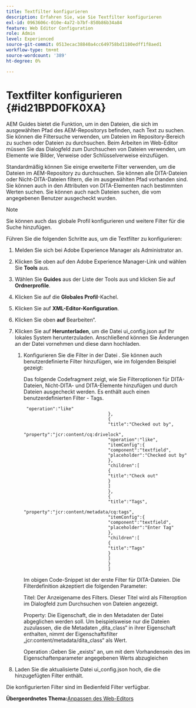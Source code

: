 ```yaml
---
title: Textfilter konfigurieren
description: Erfahren Sie, wie Sie Textfilter konfigurieren
exl-id: 0963606c-010e-4a72-b7bf-850b86b34a84
feature: Web Editor Configuration
role: Admin
level: Experienced
source-git-commit: 0513ecac38840a4cc649758bd1180edff1f8aed1
workflow-type: tm+mt
source-wordcount: '389'
ht-degree: 0%

---
```


# Textfilter konfigurieren {#id21BPD0FK0XA}

AEM Guides bietet die Funktion, um in den Dateien, die sich im ausgewählten Pfad des AEM-Repositorys befinden, nach Text zu suchen. Sie können die Filtersuche verwenden, um Dateien im Repository-Bereich zu suchen oder Dateien zu durchsuchen. Beim Arbeiten im Web-Editor müssen Sie das Dialogfeld zum Durchsuchen von Dateien verwenden, um Elemente wie Bilder, Verweise oder Schlüsselverweise einzufügen.

Standardmäßig können Sie einige erweiterte Filter verwenden, um die Dateien im AEM-Repository zu durchsuchen. Sie können alle DITA-Dateien oder Nicht-DITA-Dateien filtern, die im ausgewählten Pfad vorhanden sind. Sie können auch in den Attributen von DITA-Elementen nach bestimmten Werten suchen. Sie können auch nach Dateien suchen, die vom angegebenen Benutzer ausgecheckt wurden.

>[!NOTE]
>
> Sie können auch das globale Profil konfigurieren und weitere Filter für die Suche hinzufügen.

Führen Sie die folgenden Schritte aus, um die Textfilter zu konfigurieren:

1. Melden Sie sich bei Adobe Experience Manager als Administrator an.
1. Klicken Sie oben auf den Adobe Experience Manager-Link und wählen Sie **Tools** aus.
1. Wählen Sie **Guides** aus der Liste der Tools aus und klicken Sie auf **Ordnerprofile**.
1. Klicken Sie auf die **Globales Profil**-Kachel.
1. Klicken Sie auf **XML-Editor-Konfiguration**.
1. Klicken Sie oben **auf** Bearbeiten“.
1. Klicken Sie auf **Herunterladen**, um die Datei ui\_config.json auf Ihr lokales System herunterzuladen. Anschließend können Sie Änderungen an der Datei vornehmen und diese dann hochladen.
   1. Konfigurieren Sie die Filter in der Datei . Sie können auch benutzerdefinierte Filter hinzufügen, wie im folgenden Beispiel gezeigt:

      Das folgende Codefragment zeigt, wie Sie Filteroptionen für DITA-Dateien, Nicht-DITA- und DITA-Elemente hinzufügen und durch Dateien ausgecheckt werden. Es enthält auch einen benutzerdefinierten Filter - Tags.

      ```
       "operation":"like"
                                      },
                                      {
                                      "title":"Checked out by",
                                      "property":"jcr:content/cq:drivelock",
                                      "operation":"like",
                                      "itemConfig":{
                                      "component":"textfield",
                                      "placeholder":"Checked out by"
                                      },
                                      "children":[
                                      {
                                      "title":"Check out"
                                      }
                                      ]
                                      },
                                      {
                                      "title":"Tags",
                                      "property":"jcr:content/metadata/cq:tags",
                                      "itemConfig":{
                                      "component":"textfield",
                                      "placeholder":"Enter Tag"
                                      },
                                      "children":[
                                      {
                                      "title":"Tags"
                                      }
                                      ]
                                      }
                                      ]
      ```

      Im obigen Code-Snippet ist der erste Filter für DITA-Dateien. Die Filterdefinition akzeptiert die folgenden Parameter:

      **&#x200B;**&#x200B;Titel&#x200B;**&#x200B;**: Der Anzeigename des Filters. Dieser Titel wird als Filteroption im Dialogfeld zum Durchsuchen von Dateien angezeigt.

      **&#x200B;**&#x200B;Property&#x200B;**&#x200B;**: Die Eigenschaft, die in den Metadaten der Datei abgeglichen werden soll. Um beispielsweise nur die Dateien zuzulassen, die die Metadaten „dita\_class“ in ihrer Eigenschaft enthalten, nimmt der Eigenschaftsfilter „jcr:content/metadata/dita\_class“ als Wert.

      **&#x200B;**&#x200B;Operation **:**&#x200B;Geben Sie „exists“ an, um mit dem Vorhandensein des im Eigenschaftenparameter angegebenen Werts abzugleichen

1. Laden Sie die aktualisierte Datei ui\_config.json hoch, die die hinzugefügten Filter enthält.

Die konfigurierten Filter sind im Bedienfeld Filter verfügbar.

**Übergeordnetes Thema:**&#x200B;[&#x200B; Anpassen des Web-Editors](conf-web-editor.md)
